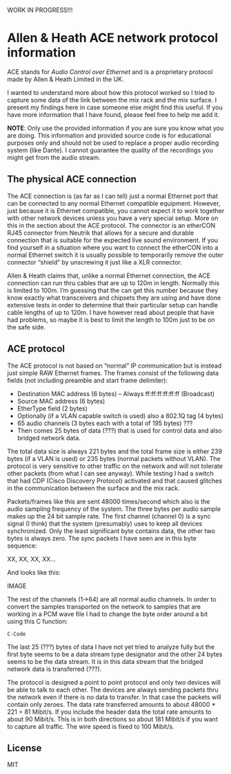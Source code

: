 WORK IN PROGRESS!!!

# Allen & Heath ACE network protocol information
ACE stands for *Audio Control over Ethernet* and is a proprietary protocol made by Allen & Heath Limited in the UK.

I wanted to understand more about how this protocol worked so I tried to capture some data of the link between the mix rack and the mix surface. I present my findings here in case someone else might find this useful. If you have more information that I have found, please feel free to help me add it.

**NOTE**: Only use the provided information if you are sure you know what you are doing. This information and provided source code is for educational purposes only and should not be used to replace a proper audio recording system (like Dante). I cannot guarantee the quality of the recordings you might get from the audio stream.

## The physical ACE connection
The ACE connection is (as far as I can tell) just a normal Ethernet port that can be connected to any normal Ethernet compatible equipment. However, just because it is Ethernet compatible, you cannot expect it to work together with other network devices unless you have a very special setup. More on this in the section about the ACE protocol.
The connector is an etherCON RJ45 connector from Neutrik that allows for a secure and durable connection that is suitable for the expected live sound environment. If you find yourself in a situation where you want to connect the etherCON into a normal Ethernet switch it is usually possible to temporarily remove the outer connector “shield” by unscrewing it just like a XLR connector.

Allen & Heath claims that, unlike a normal Ethernet connection, the ACE connection can run thru cables that are up to 120m in length. Normally this is limited to 100m. I’m guessing that the can get this number because they know exactly what transceivers and chipsets they are using and have done extensive tests in order to determine that their particular setup can handle cable lengths of up to 120m. I have however read about people that have had problems, so maybe it is best to limit the length to 100m just to be on the safe side.

## ACE protocol
The ACE protocol is not based on “normal” IP communication but is instead just simple RAW Ethernet frames. The frames consist of the following data fields (not including preamble and start frame delimiter):
*	Destination MAC address (6 bytes) – Always ff:ff:ff:ff:ff:ff (Broadcast)
*	Source MAC address (6 bytes)
*	EtherType field (2 bytes)
*	Optionally (if a VLAN capable switch is used) also a 802.1Q tag (4 bytes)
*	65 audio channels (3 bytes each with a total of 195 bytes) ???
*	Then comes 25 bytes of data (???) that is used for control data and also bridged network data.

The total data size is always 221 bytes and the total frame size is either 239 bytes (if a VLAN is used) or 235 bytes (normal packets without VLAN).
The protocol is very sensitive to other traffic on the network and will not tolerate other packets (from what I can see anyway). While testing I had a switch that had CDP (Cisco Discovery Protocol) activated and that caused glitches in the communication between the surface and the mix rack.

Packets/frames like this are sent 48000 times/second which also is the audio sampling frequency of the system. The three bytes per audio sample makes up the 24 bit sample rate.
The first channel (channel 0) is a sync signal (I think) that the system (presumably) uses to keep all devices synchronized. Only the least significant byte contains data, the other two bytes is always zero. The sync packets I have seen are in this byte sequence:

XX, XX, XX, XX…

And looks like this:

IMAGE

The rest of the channels (1->64) are all normal audio channels.
In order to convert the samples transported on the network to samples that are working in a PCM wave file I had to change the byte order around a bit using this C function:
```
C-Code
```
The last 25 (???) bytes of data I have not yet tried to analyze fully but the first byte seems to be a data stream type designator and the other 24 bytes seems to be the data stream. It is in this data stream that the bridged network data is transferred (???).

The protocol is designed a point to point protocol and only two devices will be able to talk to each other. The devices are always sending packets thru the network even if there is no data to transfer. In that case the packets will contain only zeroes. The data rate transferred amounts to about 48000 * 221 = 81 Mibit/s. If you include the header data the total rate amounts to about 90 Mibit/s. This is in both directions so about 181 Mibit/s if you want to capture all traffic. The wire speed is fixed to 100 Mibit/s.

License
----

MIT


